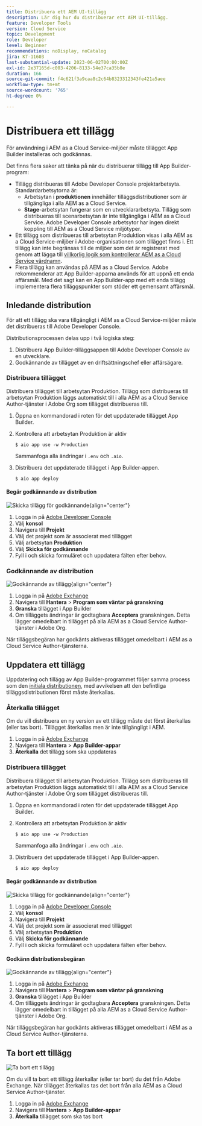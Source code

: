 ```yaml
---
title: Distribuera ett AEM UI-tillägg
description: Lär dig hur du distribuerar ett AEM UI-tillägg.
feature: Developer Tools
version: Cloud Service
topic: Development
role: Developer
level: Beginner
recommendations: noDisplay, noCatalog
jira: KT-11603
last-substantial-update: 2023-06-02T00:00:00Z
exl-id: 2e37165d-c003-4206-8133-54e37ca35b8e
duration: 166
source-git-commit: f4c621f3a9caa8c2c64b8323312343fe421a5aee
workflow-type: tm+mt
source-wordcount: '765'
ht-degree: 0%

---
```


# Distribuera ett tillägg

För användning i AEM as a Cloud Service-miljöer måste tillägget App Builder installeras och godkännas.

Det finns flera saker att tänka på när du distribuerar tillägg till App Builder-program:

+ Tillägg distribueras till Adobe Developer Console projektarbetsyta. Standardarbetsytorna är:
   + Arbetsytan i __produktionen__ innehåller tilläggsdistributioner som är tillgängliga i alla AEM as a Cloud Service.
   + __Stage__-arbetsytan fungerar som en utvecklararbetsyta. Tillägg som distribueras till scenarbetsytan är inte tillgängliga i AEM as a Cloud Service.
Adobe Developer Console arbetsytor har ingen direkt koppling till AEM as a Cloud Service miljötyper.
+ Ett tillägg som distribueras till arbetsytan Produktion visas i alla AEM as a Cloud Service-miljöer i Adobe-organisationen som tillägget finns i.
Ett tillägg kan inte begränsas till de miljöer som det är registrerat med genom att lägga till [villkorlig logik som kontrollerar AEM as a Cloud Service värdnamn](https://developer.adobe.com/uix/docs/guides/publication/#enabling-extension-only-on-specific-aem-environments).
+ Flera tillägg kan användas på AEM as a Cloud Service. Adobe rekommenderar att App Builder-apparna används för att uppnå ett enda affärsmål. Med det sagt kan en App Builder-app med ett enda tillägg implementera flera tilläggspunkter som stöder ett gemensamt affärsmål.

## Inledande distribution

För att ett tillägg ska vara tillgängligt i AEM as a Cloud Service-miljöer måste det distribueras till Adobe Developer Console.

Distributionsprocessen delas upp i två logiska steg:

1. Distribuera App Builder-tilläggsappen till Adobe Developer Console av en utvecklare.
1. Godkännande av tillägget av en driftsättningschef eller affärsägare.

### Distribuera tillägget

Distribuera tillägget till arbetsytan Produktion. Tillägg som distribueras till arbetsytan Produktion läggs automatiskt till i alla AEM as a Cloud Service Author-tjänster i Adobe Org som tillägget distribueras till.

1. Öppna en kommandorad i roten för det uppdaterade tillägget App Builder.
1. Kontrollera att arbetsytan Produktion är aktiv

   ```shell
   $ aio app use -w Production
   ```

   Sammanfoga alla ändringar i `.env` och `.aio`.

1. Distribuera det uppdaterade tillägget i App Builder-appen.

   ```shell
   $ aio app deploy
   ```

#### Begär godkännande av distribution

![Skicka tillägg för godkännande](./assets/deploy/submit-for-approval.png){align="center"}

1. Logga in på [Adobe Developer Console](https://developer.adobe.com)
1. Välj __konsol__
1. Navigera till __Projekt__
1. Välj det projekt som är associerat med tillägget
1. Välj arbetsytan __Produktion__
1. Välj __Skicka för godkännande__
1. Fyll i och skicka formuläret och uppdatera fälten efter behov.

### Godkännande av distribution

![Godkännande av tillägg](./assets/deploy/adobe-exchange.png){align="center"}

1. Logga in på [Adobe Exchange](https://exchange.adobe.com/)
1. Navigera till __Hantera__ > __Program som väntar på granskning__
1. __Granska__ tillägget i App Builder
1. Om tilläggets ändringar är godtagbara __Acceptera__ granskningen. Detta lägger omedelbart in tillägget på alla AEM as a Cloud Service Author-tjänster i Adobe Org.

När tilläggsbegäran har godkänts aktiveras tillägget omedelbart i AEM as a Cloud Service Author-tjänsterna.

## Uppdatera ett tillägg

Uppdatering och tillägg av App Builder-programmet följer samma process som den [initiala distributionen](#initial-deployment), med avvikelsen att den befintliga tilläggsdistributionen först måste återkallas.

### Återkalla tillägget

Om du vill distribuera en ny version av ett tillägg måste det först återkallas (eller tas bort). Tillägget återkallas men är inte tillgängligt i AEM.

1. Logga in på [Adobe Exchange](https://exchange.adobe.com/)
1. Navigera till __Hantera__ > __App Builder-appar__
1. __Återkalla__ det tillägg som ska uppdateras

### Distribuera tillägget

Distribuera tillägget till arbetsytan Produktion. Tillägg som distribueras till arbetsytan Produktion läggs automatiskt till i alla AEM as a Cloud Service Author-tjänster i Adobe Org som tillägget distribueras till.

1. Öppna en kommandorad i roten för det uppdaterade tillägget App Builder.
1. Kontrollera att arbetsytan Produktion är aktiv

   ```shell
   $ aio app use -w Production
   ```

   Sammanfoga alla ändringar i `.env` och `.aio`.

1. Distribuera det uppdaterade tillägget i App Builder-appen.

   ```shell
   $ aio app deploy
   ```

#### Begär godkännande av distribution

![Skicka tillägg för godkännande](./assets/deploy/submit-for-approval.png){align="center"}

1. Logga in på [Adobe Developer Console](https://developer.adobe.com)
1. Välj __konsol__
1. Navigera till __Projekt__
1. Välj det projekt som är associerat med tillägget
1. Välj arbetsytan __Produktion__
1. Välj __Skicka för godkännande__
1. Fyll i och skicka formuläret och uppdatera fälten efter behov.

#### Godkänn distributionsbegäran

![Godkännande av tillägg](./assets/deploy/adobe-exchange.png){align="center"}

1. Logga in på [Adobe Exchange](https://exchange.adobe.com/)
1. Navigera till __Hantera__ > __Program som väntar på granskning__
1. __Granska__ tillägget i App Builder
1. Om tilläggets ändringar är godtagbara __Acceptera__ granskningen. Detta lägger omedelbart in tillägget på alla AEM as a Cloud Service Author-tjänster i Adobe Org.

När tilläggsbegäran har godkänts aktiveras tillägget omedelbart i AEM as a Cloud Service Author-tjänsterna.

## Ta bort ett tillägg

![Ta bort ett tillägg](./assets/deploy/revoke.png)

Om du vill ta bort ett tillägg återkallar (eller tar bort) du det från Adobe Exchange. När tillägget återkallas tas det bort från alla AEM as a Cloud Service Author-tjänster.

1. Logga in på [Adobe Exchange](https://exchange.adobe.com/)
1. Navigera till __Hantera__ > __App Builder-appar__
1. __Återkalla__ tillägget som ska tas bort
